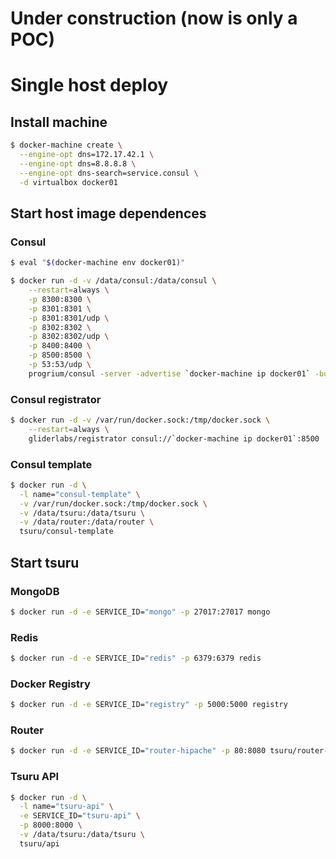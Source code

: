 # Under construction (now is only a POC)

# Single host deploy

## Install machine
  ```bash
  $ docker-machine create \
    --engine-opt dns=172.17.42.1 \
    --engine-opt dns=8.8.8.8 \
    --engine-opt dns-search=service.consul \
    -d virtualbox docker01
  ```

## Start host image dependences

### Consul

  ```bash
  $ eval "$(docker-machine env docker01)"

  $ docker run -d -v /data/consul:/data/consul \
      --restart=always \
      -p 8300:8300 \
      -p 8301:8301 \
      -p 8301:8301/udp \
      -p 8302:8302 \
      -p 8302:8302/udp \
      -p 8400:8400 \
      -p 8500:8500 \
      -p 53:53/udp \
      progrium/consul -server -advertise `docker-machine ip docker01` -bootstrap
  ```
### Consul registrator  

  ```bash
  $ docker run -d -v /var/run/docker.sock:/tmp/docker.sock \
      --restart=always \
      gliderlabs/registrator consul://`docker-machine ip docker01`:8500
  ```

### Consul template
  ```bash
  $ docker run -d \
    -l name="consul-template" \
    -v /var/run/docker.sock:/tmp/docker.sock \
    -v /data/tsuru:/data/tsuru \
    -v /data/router:/data/router \
    tsuru/consul-template
  ```

## Start tsuru

### MongoDB
  ```bash
  $ docker run -d -e SERVICE_ID="mongo" -p 27017:27017 mongo
  ```
### Redis
  ```bash
  $ docker run -d -e SERVICE_ID="redis" -p 6379:6379 redis
  ```
### Docker Registry
  ```bash
  $ docker run -d -e SERVICE_ID="registry" -p 5000:5000 registry
  ```
### Router
  ```bash
  $ docker run -d -e SERVICE_ID="router-hipache" -p 80:8080 tsuru/router-hipache
  ```
### Tsuru API
  ```bash
  $ docker run -d \
    -l name="tsuru-api" \
    -e SERVICE_ID="tsuru-api" \
    -p 8000:8000 \
    -v /data/tsuru:/data/tsuru \
    tsuru/api
  ```
